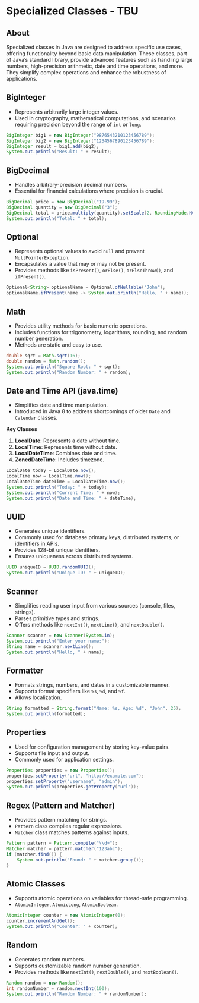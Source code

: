 # Specialized Classes - TBU

## About

Specialized classes in Java are designed to address specific use cases, offering functionality beyond basic data manipulation. These classes, part of Java’s standard library, provide advanced features such as handling large numbers, high-precision arithmetic, date and time operations, and more. They simplify complex operations and enhance the robustness of applications.

## **BigInteger**

* Represents arbitrarily large integer values.
* Used in cryptography, mathematical computations, and scenarios requiring precision beyond the range of `int` or `long`.

```java
BigInteger big1 = new BigInteger("9876543210123456789");
BigInteger big2 = new BigInteger("1234567890123456789");
BigInteger result = big1.add(big2);
System.out.println("Result: " + result);
```

## **BigDecimal**

* Handles arbitrary-precision decimal numbers.
* Essential for financial calculations where precision is crucial.

```java
BigDecimal price = new BigDecimal("19.99");
BigDecimal quantity = new BigDecimal("3");
BigDecimal total = price.multiply(quantity).setScale(2, RoundingMode.HALF_UP);
System.out.println("Total: " + total);
```

## **Optional**

* Represents optional values to avoid `null` and prevent `NullPointerException`.
* Encapsulates a value that may or may not be present.
* Provides methods like `isPresent()`, `orElse()`, `orElseThrow()`, and `ifPresent()`.

```java
Optional<String> optionalName = Optional.ofNullable("John");
optionalName.ifPresent(name -> System.out.println("Hello, " + name));
```

## **Math**

* Provides utility methods for basic numeric operations.
* Includes functions for trigonometry, logarithms, rounding, and random number generation.
* Methods are static and easy to use.

```java
double sqrt = Math.sqrt(16);
double random = Math.random();
System.out.println("Square Root: " + sqrt);
System.out.println("Random Number: " + random);
```

## **Date and Time API (java.time)**

* Simplifies date and time manipulation.
* Introduced in Java 8 to address shortcomings of older `Date` and `Calendar` classes.

**Key Classes**

1. **LocalDate**: Represents a date without time.
2. **LocalTime**: Represents time without date.
3. **LocalDateTime**: Combines date and time.
4. **ZonedDateTime**: Includes timezone.

```java
LocalDate today = LocalDate.now();
LocalTime now = LocalTime.now();
LocalDateTime dateTime = LocalDateTime.now();
System.out.println("Today: " + today);
System.out.println("Current Time: " + now);
System.out.println("Date and Time: " + dateTime);
```

## **UUID**

* Generates unique identifiers.
* Commonly used for database primary keys, distributed systems, or identifiers in APIs.
* Provides 128-bit unique identifiers.
* Ensures uniqueness across distributed systems.

```java
UUID uniqueID = UUID.randomUUID();
System.out.println("Unique ID: " + uniqueID);
```

## **Scanner**

* Simplifies reading user input from various sources (console, files, strings).
* Parses primitive types and strings.
* Offers methods like `nextInt()`, `nextLine()`, and `nextDouble()`.

```java
Scanner scanner = new Scanner(System.in);
System.out.println("Enter your name:");
String name = scanner.nextLine();
System.out.println("Hello, " + name);
```

## **Formatter**

* Formats strings, numbers, and dates in a customizable manner.
* Supports format specifiers like `%s`, `%d`, and `%f`.
* Allows localization.

```java
String formatted = String.format("Name: %s, Age: %d", "John", 25);
System.out.println(formatted);
```

## **Properties**

* Used for configuration management by storing key-value pairs.
* Supports file input and output.
* Commonly used for application settings.

```java
Properties properties = new Properties();
properties.setProperty("url", "http://example.com");
properties.setProperty("username", "admin");
System.out.println(properties.getProperty("url"));
```

## **Regex (Pattern and Matcher)**

* Provides pattern matching for strings.
* `Pattern` class compiles regular expressions.
* `Matcher` class matches patterns against inputs.

```java
Pattern pattern = Pattern.compile("\\d+");
Matcher matcher = pattern.matcher("123abc");
if (matcher.find()) {
    System.out.println("Found: " + matcher.group());
}
```

## **Atomic Classes**

* Supports atomic operations on variables for thread-safe programming.
* `AtomicInteger`, `AtomicLong`, `AtomicBoolean`.

```java
AtomicInteger counter = new AtomicInteger(0);
counter.incrementAndGet();
System.out.println("Counter: " + counter);
```

## **Random**

* Generates random numbers.
* Supports customizable random number generation.
* Provides methods like `nextInt()`, `nextDouble()`, and `nextBoolean()`.

```java
Random random = new Random();
int randomNumber = random.nextInt(100);
System.out.println("Random Number: " + randomNumber);
```

